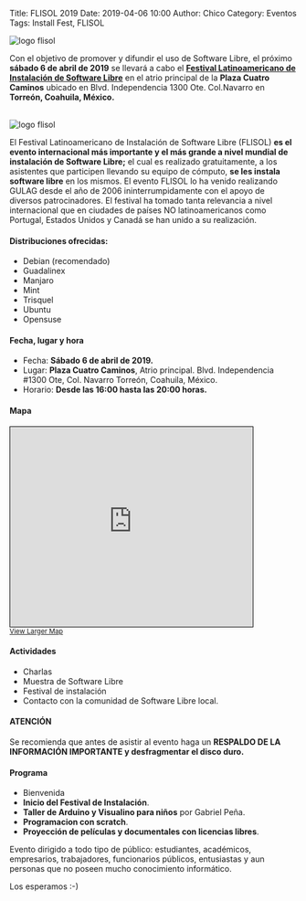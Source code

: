 Title: FLISOL 2019
Date: 2019-04-06 10:00
Author: Chico
Category: Eventos
Tags: Install Fest, FLISOL

<img class="img-fluid" src="{attach}2018-04-28-flisol/LogoFLISoL-2018.png" alt="logo flisol">

<br />

Con el objetivo de promover y difundir el uso de Software Libre, el próximo **sábado 6 de abril de 2019** se llevará a cabo el **[Festival Latinoamericano de Instalación de Software Libre](https://flisol.info/FLISOL2019/Mexico/Torreon)** en el atrio principal de la **Plaza Cuatro Caminos** ubicado en Blvd. Independencia 1300 Ote. Col.Navarro en **Torreón, Coahuila, México.**

<!-- break -->

<br />

<img class="img-fluid" src="{attach}2019-04-06-flisol/Poster-FLISOL-2019.jpg" alt="logo flisol">

<br />

El Festival Latinoamericano de Instalación de Software Libre (FLISOL) **es el evento internacional más importante y el más grande a nivel mundial de instalación de Software Libre;** el cual es realizado gratuitamente, a los asistentes que participen llevando su equipo de cómputo, **se les instala software libre** en los mismos. El evento FLISOL lo ha venido realizando GULAG desde el año de 2006 ininterrumpidamente con el apoyo de diversos patrocinadores. El festival ha tomado tanta relevancia a nivel internacional que en ciudades de países NO latinoamericanos como Portugal, Estados Unidos y Canadá se han unido a su realización.

#### Distribuciones ofrecidas:

+ Debian (recomendado)
+ Guadalinex
+ Manjaro
+ Mint
+ Trisquel
+ Ubuntu
+ Opensuse

#### Fecha, lugar y hora

+ Fecha: **Sábado 6 de abril de 2019.**
+ Lugar: **Plaza Cuatro Caminos**, Atrio principal. Blvd. Independencia #1300 Ote, Col. Navarro Torreón, Coahuila, México.
+ Horario: **Desde las 16:00 hasta las 20:00 horas.**

#### Mapa

<iframe width="425" height="350" frameborder="0" scrolling="no" marginheight="0" marginwidth="0" src="https://www.openstreetmap.org/export/embed.html?bbox=-103.43679428100586%2C25.558185387938092%2C-103.43080759048462%2C25.561001942070654&amp;layer=mapnik" style="border: 1px solid black"></iframe><br/><small><a href="https://www.openstreetmap.org/#map=18/25.55959/-103.43380">View Larger Map</a></small>

#### Actividades

+ Charlas
+ Muestra de Software Libre
+ Festival de instalación
+ Contacto con la comunidad de Software Libre local.

#### ATENCIÓN

Se recomienda que antes de asistir al evento haga un **RESPALDO DE LA INFORMACIÓN IMPORTANTE y desfragmentar el disco duro.**

#### Programa

+ Bienvenida
+ **Inicio del Festival de Instalación**.
+ **Taller de Arduino y Visualino para niños** por Gabriel Peña.
+ **Programacion con scratch**.
+ **Proyección de películas y documentales con licencias libres**.

Evento dirigido a todo tipo de público: estudiantes, académicos, empresarios, trabajadores, funcionarios públicos, entusiastas y aun personas que no poseen mucho conocimiento informático.

Los esperamos :-)
